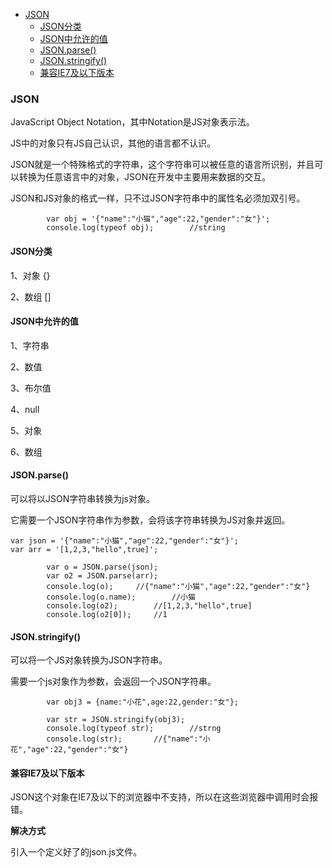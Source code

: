- [JSON](#JSON)
	- [JSON分类](#json分类)
	- [JSON中允许的值](#json中允许的值)
	- [JSON.parse()](#json.parse)
	- [JSON.stringify()](#json.stringify)
	- [兼容IE7及以下版本](#兼容ie7及以下版本)

### JSON
JavaScript Object Notation，其中Notation是JS对象表示法。

JS中的对象只有JS自己认识，其他的语言都不认识。

JSON就是一个特殊格式的字符串，这个字符串可以被任意的语言所识别，并且可以转换为任意语言中的对象，JSON在开发中主要用来数据的交互。

JSON和JS对象的格式一样，只不过JSON字符串中的属性名必须加双引号。
```
        var obj = '{"name":"小猫","age":22,"gender":"女"}';
        console.log(typeof obj);        //string
```
#### JSON分类

1、对象 {}

2、数组 []

#### JSON中允许的值

1、字符串

2、数值

3、布尔值

4、null

5、对象

6、数组
#### JSON.parse()
可以将以JSON字符串转换为js对象。

它需要一个JSON字符串作为参数，会将该字符串转换为JS对象并返回。
```
var json = '{"name":"小猫","age":22,"gender":"女"}';
var arr = '[1,2,3,"hello",true]';

        var o = JSON.parse(json);
        var o2 = JSON.parse(arr);
        console.log(o);     //{"name":"小猫","age":22,"gender":"女"}
        console.log(o.name);        //小猫
        console.log(o2);        //[1,2,3,"hello",true]
        console.log(o2[0]);     //1
```
#### JSON.stringify()
可以将一个JS对象转换为JSON字符串。

需要一个js对象作为参数，会返回一个JSON字符串。
```
        var obj3 = {name:"小花",age:22,gender:"女"};
				
        var str = JSON.stringify(obj3);
        console.log(typeof str);        //strng
        console.log(str);       //{"name":"小花","age":22,"gender":"女"}
```
#### 兼容IE7及以下版本
JSON这个对象在IE7及以下的浏览器中不支持，所以在这些浏览器中调用时会报错。

**解决方式**

引入一个定义好了的json.js文件。

